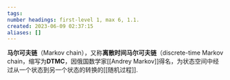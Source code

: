 ```yaml
---
tags: 
number headings: first-level 1, max 6, 1.1.
created: 2023-06-09 02:37:15
aliases: []
---
```


**马尔可夫链**（Markov chain），又称**离散时间马尔可夫链**（discrete-time Markov chain，缩写为**DTMC**，因俄国数学家[[Andrey Markov]]得名，为状态空间中经过从一个状态到另一个状态的转换的[[随机过程]].